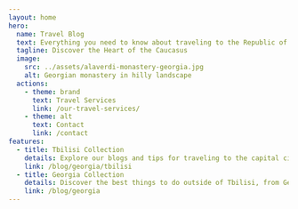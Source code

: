 ```yaml
---
layout: home
hero:
  name: Travel Blog
  text: Everything you need to know about traveling to the Republic of Georgia.
  tagline: Discover the Heart of the Caucasus
  image: 
    src: ../assets/alaverdi-monastery-georgia.jpg
    alt: Georgian monastery in hilly landscape  
  actions:
    - theme: brand
      text: Travel Services
      link: /our-travel-services/
    - theme: alt
      text: Contact
      link: /contact
features:
  - title: Tbilisi Collection
    details: Explore our blogs and tips for traveling to the capital city of Georgia, Tbilisi.
    link: /blog/georgia/tbilisi
  - title: Georgia Collection
    details: Discover the best things to do outside of Tbilisi, from Georgia's wine regions to the best hikes in nature.
    link: /blog/georgia
---
```

